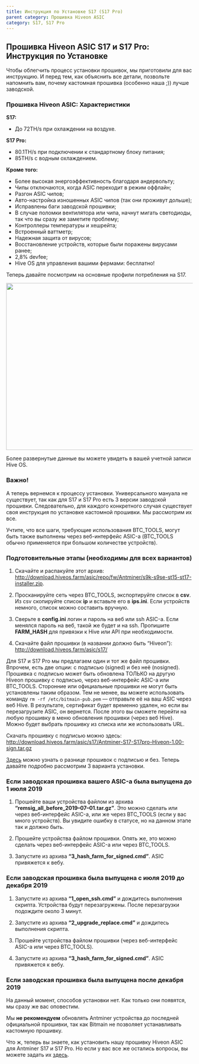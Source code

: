 ```yaml
---
title: Инструкция по Установке S17 (S17 Pro)
parent category: Прошивка Hiveon ASIC
category: S17, S17 Pro
---
```


## Прошивка Hiveon ASIC S17 и S17 Pro: Инструкция по Установке
Чтобы облегчить процесс установки прошивок, мы приготовили для вас инструкцию. И перед тем, как объяснить все детали, позвольте напомнить вам, почему кастомная прошивка (особенно наша ;)) лучше заводской.

### Прошивка Hiveon ASIC: Характеристики
**S17:**

- До 72TH/s при охлаждении на воздухе.

**S17 Pro:**

- 80.1TH/s при подключении к стандартному блоку питания;
- 85TH/s с водным охлаждением.

**Кроме того:**
- Более высокая энергоэффективность благодаря андервольту;
- Чипы отключаются, когда ASIC переходит в режим оффлайн;
- Разгон ASIC чипов;
- Авто-настройка изношенных ASIC чипов (так они проживут дольше);
- Исправлены баги заводской прошивки;
- В случае поломки вентилятора или чипа, начнут мигать светодиоды, так что вы сразу же заметите проблему;
- Контроллеры температуры и хешрейта;
- Встроенный ваттметр;
- Надежная защита от вирусов;
- Восстановление устройств, которые были поражены вирусами ранее;
- 2,8% devfee;
- Hive OS для управления вашими фермами: бесплатно!

Теперь давайте посмотрим на основные профили потребления на S17.

<img class="nm ph eq t u hy ak ih" width="800" height="450" role="presentation" src="https://miro.medium.com/max/1000/0*L4brHN5bMKa06B_3">

Более развернутые данные вы можете увидеть в вашей учетной записи Hive OS.

### Важно!
А теперь вернемся к процессу установки. Универсального мануала не существует, так как для S17 и S17 Pro есть 3 версии заводской прошивки. Следовательно, для каждого конкретного случая существует своя инструкция по установке кастомной прошивки. Мы рассмотрим их все.

Учтите, что все шаги, требующие использования BTC_TOOLS, могут быть также выполнены через веб-интерфейс ASIC-а (BTC_TOOLS обычно применяется при большом количестве устройств).

### Подготовительные этапы (необходимы для всех вариантов)
1. Скачайте и распакуйте этот архив: http://download.hiveos.farm/asic/repo/fw/Antminer/s9k-s9se-st15-st17-installer.zip.

2. Просканируйте сеть через BTC_TOOLS, экспортируйте список в **csv**. Из csv скопируйте список **ip** и вставьте его в **ips.ini**. Если устройств немного, список можно составить вручную.

3. Сверьте в **config.ini** логин и пароль на веб или ssh ASIC-а. Если менялся пароль на веб, такой же будет и на ssh. Пропишите **FARM_HASH** для привязки к Hive или API при необходимости.

4. Скачайте файл прошивки (в названии должно быть “Hiveon”):
http://download.hiveos.farm/asic/s17/

Для S17 и S17 Pro мы предлагаем один и тот же файл прошивки. Впрочем, есть две опции: с подписью (signed) и без неё (nosigned). Прошивка с подписью может быть обновлена ТОЛЬКО на другую Hiveon прошивку с подписью, через веб-интерфейс ASIC-а или BTC_TOOLS. Сторонние или официальные прошивки не могут быть установлены таким образом. Тем не менее, вы можете использовать команду `rm -rf /etc/bitmain-pub.pem` — отправьте её на ваш ASIC через веб Hive. В результате, сертификат будет временно удален, но если вы перезагрузите ASIC, он вернется. После этого вы сможете перейти на любую прошивку в меню обновления прошивки (через веб Hive). Можно будет выбрать прошивку из списка или же использовать URL.

Скачать прошивку с подписью можно здесь:
http://download.hiveos.farm/asic/s17/Antminer-S17-S17pro-Hiveon-1.00-sign.tar.gz

<a href="https://forum.hiveos.farm/t/hiveon-asic-s9-firmware-v1-02/13944/2">Здесь</a> можно узнать о разнице прошивок с подписью и без. Теперь давайте подробно рассмотрим 3 варианта установки.

### Если заводская прошивка вашего ASIC-а была выпущена до 1 июля 2019
1. Прошейте ваши устройства файлом из архива **“remsig_all_before_2019–07–01.tar.gz”**. Это можно сделать или через веб-интерфейс ASIC-а, или же через BTC_TOOLS (если у вас много устройств). Вы увидите ошибку в статусе, но на данном этапе так и должно быть.

2. Прошейте устройства файлом прошивки. Опять же, это можно сделать через веб-интерфейс ASIC-а или через BTC_TOOLS.

3. Запустите из архива **“3_hash_farm_for_signed.cmd”**. ASIC привяжется к вебу.

### Если заводская прошивка была выпущена с июля 2019 до декабря 2019
1. Запустите из архива **“1_open_ssh.cmd”** и дождитесь выполнения скрипта. Устройства будут перезагружены. После перезагрузки подождите около 3 минут.

2. Запустите из архива **“2_upgrade_replace.cmd”** и дождитесь выполнения скрипта.

3. Прошейте устройства файлом прошивки (через веб-интерфейс ASIC-а или через BTC_TOOLS).

4. Запустите из архива **“3_hash_farm_for_signed.cmd”**. ASIC привяжется к вебу.

### Если заводская прошивка была выпущена после декабря 2019
На данный момент, способов установки нет. Как только они появятся, мы сразу же вас оповестим.

Мы **не рекомендуем** обновлять Antminer устройства до последней официальной прошивки, так как Bitmain не позволяет устанавливать кастомную прошивку.

Что ж, теперь вы знаете, как установить нашу прошивку Hiveon ASIC для Antminer S17 и S17 Pro. Но если у вас все же остались вопросы, вы можете задать их <a href="https://t.me/hiveonasic">здесь</a>.
